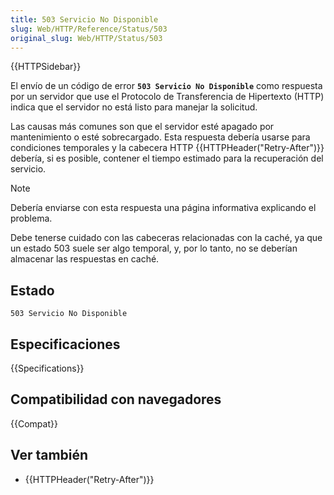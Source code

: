 ```yaml
---
title: 503 Servicio No Disponible
slug: Web/HTTP/Reference/Status/503
original_slug: Web/HTTP/Status/503
---
```


{{HTTPSidebar}}

El envío de un código de error **`503 Servicio No Disponible`** como respuesta por un servidor que use el Protocolo de Transferencia de Hipertexto (HTTP) indica que el servidor no está listo para manejar la solicitud.

Las causas más comunes son que el servidor esté apagado por mantenimiento o esté sobrecargado. Esta respuesta debería usarse para condiciones temporales y la cabecera HTTP {{HTTPHeader("Retry-After")}} debería, si es posible, contener el tiempo estimado para la recuperación del servicio.

> [!NOTE]
> Debería enviarse con esta respuesta una página informativa explicando el problema.

Debe tenerse cuidado con las cabeceras relacionadas con la caché, ya que un estado 503 suele ser algo temporal, y, por lo tanto, no se deberían almacenar las respuestas en caché.

## Estado

```
503 Servicio No Disponible
```

## Especificaciones

{{Specifications}}

## Compatibilidad con navegadores

{{Compat}}

## Ver también

- {{HTTPHeader("Retry-After")}}
